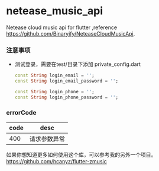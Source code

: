 # netease_music_api

Netease cloud music api for flutter ,reference https://github.com/Binaryify/NeteaseCloudMusicApi. 

### 注意事项
- 测试登录，需要在test/目录下添加 private_config.dart
    ```dart
    const String login_email = '';
    const String login_email_password = '';
    
    const String login_phone = '';
    const String login_phone_password = '';
    ```

### errorCode
| code | desc         |
|------|--------------|
| 400  | 请求参数异常 |


如果你想知道更多如何使用这个库，可以参考我的另外一个项目。https://github.com/hcanyz/flutter-zmusic